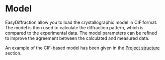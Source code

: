 # Model

EasyDiffraction allow you to load the crystallographic model in CIF format. The
model is then used to calculate the diffraction pattern, which is compared to
the experimental data. The model parameters can be refined to improve the
agreement between the calculated and measured data.

An example of the CIF-based model has been given in the
[Project structure](project-structure.md) section.

